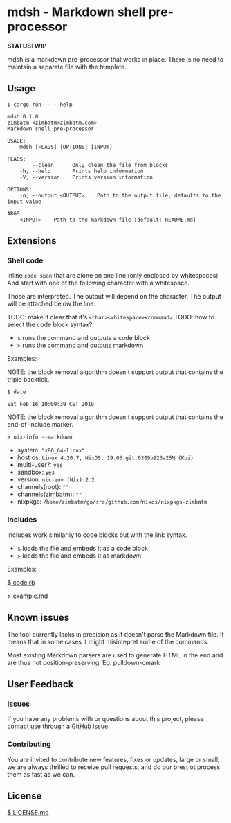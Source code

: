 # mdsh - Markdown shell pre-processor

**STATUS: WIP**

mdsh is a markdown pre-processor that works in place. There is no need to
maintain a separate file with the template.

## Usage

`$ cargo run -- --help`
```
mdsh 0.1.0
zimbatm <zimbatm@zimbatm.com>
Markdown shell pre-processor

USAGE:
    mdsh [FLAGS] [OPTIONS] [INPUT]

FLAGS:
        --clean      Only clean the file from blocks
    -h, --help       Prints help information
    -V, --version    Prints version information

OPTIONS:
    -o, --output <OUTPUT>    Path to the output file, defaults to the input value

ARGS:
    <INPUT>    Path to the markdown file [default: README.md]
```

## Extensions

### Shell code

Inline `code span` that are alone on one line (only enclosed by whitespaces)
And start with one of the following character with a whitespace.

Those are interpreted. The output will depend on the
character. The output will be attached below the line.

TODO: make it clear that it's `<char><whitespace><command>`
TODO: how to select the code block syntax?

* `$` runs the command and outputs a code block
* `>` runs the command and outputs markdown

Examples:

NOTE: the block removal algorithm doesn't support output that contains the
triple backtick.

`$ date`
```
Sat Feb 16 10:09:39 CET 2019
```

NOTE: the block removal algorithm doesn't support output that contains the
end-of-include marker.

`> nix-info --markdown`
<!-- BEGIN mdsh -->

 - system: `"x86_64-linux"`
 - host os: `Linux 4.20.7, NixOS, 19.03.git.0309b923a25M (Koi)`
 - multi-user?: `yes`
 - sandbox: `yes`
 - version: `nix-env (Nix) 2.2`
 - channels(root): `""`
 - channels(zimbatm): `""`
 - nixpkgs: `/home/zimbatm/go/src/github.com/nixos/nixpkgs-zimbatm`

<!-- END mdsh -->

### Includes

Includes work similarily to code blocks but with the link syntax.

* `$` loads the file and embeds it as a code block
* `>` loads the file and embeds it as markdown

Examples:

[$ code.rb](code.rb)

[> example.md](example.md)

## Known issues

The tool currently lacks in precision as it doesn't parse the Markdown file.
It means that in some cases it might misintepret some of the commands.

Most existing Markdown parsers are used to generate HTML in the end and are
thus not position-preserving. Eg: pulldown-cmark

## User Feedback

### Issues

If you have any problems with or questions about this project, please contact
use through a [GitHub issue](https://github.com/zimbatm/mdsh/issues).

### Contributing

You are invited to contribute new features, fixes or updates, large or small;
we are always thrilled to receive pull requests, and do our brest ot process
them as fast as we can.

## License

[$ LICENSE.md](LICENSE.md)
